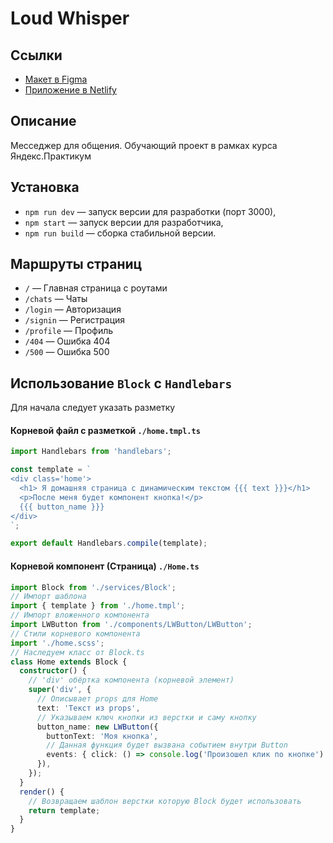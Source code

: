 # Loud Whisper

## Ссылки
* [Макет в Figma](https://www.figma.com/file/19wDMl4QNTAFHu6Q1mZcr5/Yandex.Practicum-Chats?node-id=0%3A1&t=OwJO1e9oSTv8b3WW-0)
* [Приложение в Netlify](https://sunny-muffin-404bd7.netlify.app)

## Описание
Месседжер для общения.
Обучающий проект в рамках курса Яндекс.Практикум

## Установка

- `npm run dev` — запуск версии для разработки (порт 3000),
- `npm start` — запуск версии для разработчика,
- `npm run build` — сборка стабильной версии.

## Маршруты страниц

- `/` — Главная страница с роутами
- `/chats` — Чаты
- `/login` — Авторизация
- `/signin` — Регистрация
- `/profile` — Профиль
- `/404` — Ошибка 404
- `/500` — Ошибка 500


## Использование `Block` с `Handlebars`

Для начала следует указать разметку
#### Корневой файл с разметкой `./home.tmpl.ts`
```ts
import Handlebars from 'handlebars';

const template = `
<div class='home'>
  <h1> Я домашняя страница с динамическим текстом {{{ text }}}</h1>
  <p>После меня будет компонент кнопка!</p>
  {{{ button_name }}}
</div>
`;

export default Handlebars.compile(template);

```

#### Корневой компонент (Страница) `./Home.ts`

```ts
import Block from './services/Block';
// Импорт шаблона
import { template } from './home.tmpl';
// Импорт вложенного компонента
import LWButton from './components/LWButton/LWButton';
// Стили корневого компонента
import './home.scss';
// Наследуем класс от Block.ts
class Home extends Block {
  constructor() {
    // 'div' обёртка компонента (корневой элемент) 
    super('div', {
      // Описывает props для Home
      text: 'Текст из props',
      // Указываем ключ кнопки из верстки и саму кнопку
      button_name: new LWButton({
        buttonText: 'Моя кнопка',
        // Данная функция будет вызвана событием внутри Button
        events: { click: () => console.log('Произошел клик по кнопке') },
      }),
    });
  }
  render() {
    // Возвращаем шаблон верстки которую Block будет использовать
    return template;
  }
}